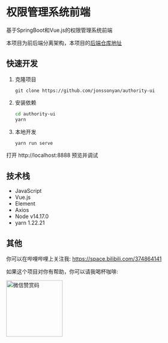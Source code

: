 # 权限管理系统前端

基于SpringBoot和Vue.js的权限管理系统前端

本项目为前后端分离架构，本项目的[后端仓库地址](https://github.com/jonssonyan/authority)

## 快速开发

1. 克隆项目

    ```shell
    git clone https://github.com/jonssonyan/authority-ui
    ```

2. 安装依赖

    ```bash
    cd authority-ui
    yarn
    ```

3. 本地开发

    ```bash
    yarn run serve
    ```

打开 http://localhost:8888 预览并调试

## 技术栈

- JavaScript
- Vue.js
- Element
- Axios
- Node v14.17.0
- yarn 1.22.21

## 其他

你可以在哔哩哔哩上关注我: https://space.bilibili.com/374864141

如果这个项目对你有帮助，你可以请我喝杯咖啡:

<img src="https://github.com/jonssonyan/install-script/assets/46235235/cce90c48-27d3-492c-af3e-468b656bdd06" width="150" alt="微信赞赏码" title="微信赞赏码"/>